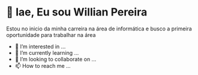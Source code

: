 # 👋 Iae, Eu sou Willian Pereira 
Estou no inicio da minha carreira na área de informática e busco a primeira oportunidade para trabalhar na área
- 👀 I’m interested in ...
- 🌱 I’m currently learning ...
- 💞️ I’m looking to collaborate on ...
- 📫 How to reach me ...

<!---
Willianpvb/Willianpvb is a ✨ special ✨ repository because its `README.md` (this file) appears on your GitHub profile.
You can click the Preview link to take a look at your changes.
--->
